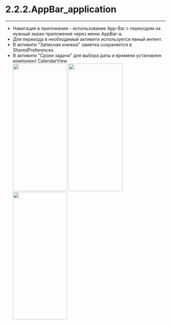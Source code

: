 # 2.2.2.AppBar_application
---
- Навигация в приложении - использование App-Bar с переходом на нужный экран приложения через меню AppBar-а.
- Для перехода в необходимый активити используется явный интент.
- В активити "Записная книжка" заметка сохраняется в SharedPreferences.
- В активити "Сроки задачи" для выбора даты и времени установлен компонент CalendarView.  
<img src="https://github.com/katerinavp/2.2.2.AppBar_application/blob/master/Screenshot_20210204-181327_222AppBar_application.jpg" width="170" height="400"> <img src="https://github.com/katerinavp/2.2.2.AppBar_application/blob/master/ScreenNote.jpg" width="170" height="400"> <img src="https://github.com/katerinavp/2.2.2.AppBar_application/blob/master/ScreenCalendar.jpg" width="170" height="400">
